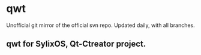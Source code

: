 # qwt
Unofficial git mirror of the official svn repo. Updated daily, with all branches.

## qwt for SylixOS, Qt-Ctreator project.
